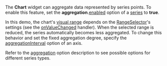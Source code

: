 The **Chart** widget can aggregate data represented by series points. To enable this feature, set the **aggregation**.[enabled](/Documentation/ApiReference/Data_Visualization_Widgets/dxChart/Configuration/series/aggregation/#enabled) option of a [series](/Documentation/ApiReference/Data_Visualization_Widgets/dxChart/Configuration/series/) to **true**. 

In this demo, the chart's [visual range](/Documentation/ApiReference/Data_Visualization_Widgets/dxChart/Configuration/argumentAxis/visualRange/) depends on the [RangeSelector](/Documentation/ApiReference/Data_Visualization_Widgets/dxRangeSelector/)'s settings (see the [onValueChanged](/Documentation/ApiReference/Data_Visualization_Widgets/dxRangeSelector/Configuration/#onValueChanged) handler). When the selected range is reduced, the series automatically becomes less aggregated. To change this behavior and set the fixed aggregation degree, specify the [aggregationInterval](/Documentation/ApiReference/Data_Visualization_Widgets/dxChart/Configuration/argumentAxis/aggregationInterval/) option of an axis.

Refer to the [aggregation](/Documentation/ApiReference/Data_Visualization_Widgets/dxChart/Configuration/series/aggregation/) option description to see possible options for different series types.